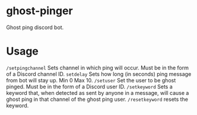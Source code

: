 # ghost-pinger
Ghost ping discord bot.

# Usage
`/setpingchannel` Sets channel in which ping will occur. Must be in the form of a Discord channel ID.
`setdelay` Sets how long (in seconds) ping message from bot will stay up. Min 0 Max 10.
`/setuser` Set the user to be ghost pinged. Must be in the form of a Discord user ID.
`/setkeyword` Sets a keyword that, when detected as sent by anyone in a message, will cause a ghost ping in that channel of the ghost ping user.
`/resetkeyword` resets the keyword.
